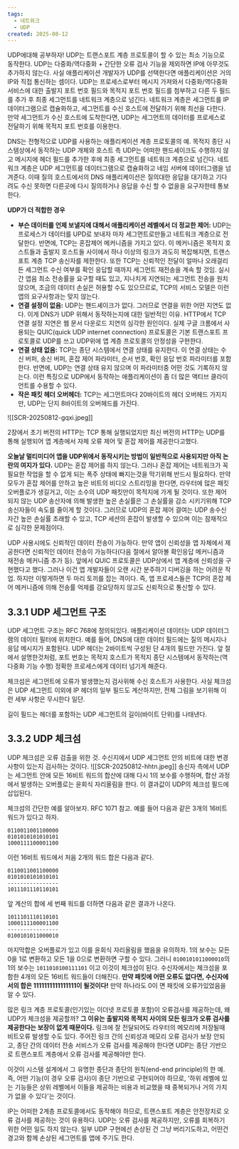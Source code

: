 ```yaml
---
tags:
  - 네트워크
  - UDP
created: 2025-08-12
---
```

UDP에대해 공부하자! UDP는 트랜스포트 계층 프로토콜이 할 수 있는 최소 기능으로 동작한다. UDP는 다중화/역다중화 + 간단한 오류 검사 기능을 제외하면 IP에 아무것도 추가하지 않는다. 사실 애플리케이션 개발자가 UDP를 선택한다면 애플리케이션은 거의 IP와 직접 통신하는 셈이다. UDP는 프로세스로부터 메시지 가져와서 다중화/역다중화 서비스에 대한 출발지 포트 번호 필드와 목적지 포트 번호 필드를 첨부하고 다른 두 필드를 추가 후 최종 세그먼트를 네트워크 계층으로 넘긴다. 네트워크 계층은 세그먼트를 IP 데이터그램으로 캡슐화하고, 세그먼트를 수신 호스트에 전달하기 위해 최선을 다한다. 만약 세그먼트가 수신 호스트에 도착한다면, UDP는 세그먼트의 데이터를 프로세스로 전달하기 위해 목적지 포트 번호를 이용한다.

DNS는 전형적으로 UDP를 사용하는 애플리케이션 계층 프로토콜의 예. 목적지 종단 시스템상에서 동작하는 UDP 개체와 호스트 측 UDP는 어떠한 핸드셰이크도 수행하지 않고 메시지에 헤더 필드를 추가한 후에 최종 세그먼트를 네트워크 계층으로 넘긴다. 네트워크 계층은 UDP 세그먼트를 데이터그램으로 캡슐화하고 네임 서버에 데이터그램을 넘겨준다. 이때 질의 호스트에서의 DNS 애플리케이션은 질의대한 응답을 대기하고 기다려도 수신 못하면 다른곳에 다시 질의하거나 응답을 수신 할 수 없을을 요구자한테 통보한다.

**UDP가 더 적합한 경우**
- **부슨 데이터를 언제 보낼지에 대해서 애플리케이션 레벨에서 더 정교한 제어:** UDP는 프로세스가 데이터를 UPD로 보내자 마자 세그먼트로만들고 네트워크 계층으로 전달한다. 반면에, TCP는 혼잡제어 메커니즘을 가지고 있다. 이 메커니즘은 목적지 호스트들과 출발지 호스트들 사이에서 하나 이상의 링크가 과도히 복잡해지면, 트랜스포트 계층 TCP 송신자를 제한한다. 또한 TCP는 신뢰적인 전달이 얼마나 오래걸리든 세그먼트 수신 여부를 확인 응답할 때까지 세그먼트 재전송을 계속 할 것임. 실시간 앱음 최소 전송률을 요구할 때도 있고, 지나치게 지연되는 세그먼트 전송을 원치 않으며, 조금의 데이터 손실은 허용할 수도 있으므르로, TCP의 서비스 모델은 이런 앱의 요구사항과는 맞지 않는다.
- **연결 설정이 없음:** UDP는 핸드셰이크가 없다. 그러므로 연결을 위한 어떤 지연도 없다. 이게 DNS가 UDP 위해서 동작하는지에 대한 일반적인 이유. HTTP에서 TCP 연결 설정 지연은 웹 문서 다운로드 지연의 심각한 원인이다. 실제 구글 크롬에서 사용되는 QUIC(quick UDP internet connection) 프로토콜은 기본 트랜스포트 프로토콜로 UDP를 쓰고 UDP위에 앱 계층 프로토콜의 안정성을 구현한다.
- **연결 상태 없음:** TCP는 종단 시스템에서 연결 상태를 유지한다. 이 연결 상태는 수신 버퍼, 송신 버퍼, 혼잡 제어 파라미터, 순서 번호, 확인 응답 번호 파라미터를 포함한다. 반면에, UDP는 연결 상태 유지 않으며 이 파라미터중 어떤 것도 기록하지 않는다. 이런 특징으로 UDP에서 동작하는 애플리케이션이 좀 더 많은 액티브 클라이언트를 수용할 수 있다.
- **작은 패킷 헤더 오버헤더:** TCP는 세그먼트마다 20바이트의 헤더 오버헤드 가지지만, UDP는 단지 8바이트의 오버헤드를 가진다.


![[SCR-20250812-gqxi.jpeg]]

2장에서 초기 버전의 HTTP는 TCP 통해 실행되었지만 최신 버전의 HTTP는 UDP를 통해 실행되어 앱 계층에서 자체 오류 제어 및 혼잡 제어를 제공한다고했다.

**오늘날 멀티미디어 앱을 UDP위에서 동작시키는 방법이 일반적으로 사용되지만 아직 논란의 여지가 있다.** UDP는 혼잡 제어를 하지 않는다. 그러나 혼잡 제어는 네트워크가 꼭 필요한 작업을 할 수 없게 되는 폭주 상태에 빠지는것을 막기위해 반드시 필요하다. 만약 모두가 혼잡 제어를 안하고 높은 비트의 비디오 스트리밍을 한다면, 라우터에 많은 패킷 오버플로가 생길거고, 이는 소수의 UDP 패킷만이 목적지에 가게 될 것이다. 또한 제어되지 않는 UDP 송산자에 의해 발생한 높은 손실률은 그 손실률을 감소 시키기위해 TCP 송신자들이 속도를 줄이게 할 것이다. 그러므로 UDP의 혼잡 제어 결여는 UDP 송수신자간 높은 손실률 초래할 수 있고, TCP 세션의 혼잡이 발생할 수 있으며 이는 잠재적으로 심각한 문제점이다.

UDP 사용시에도 신뢰적인 데이터 전송이 가능하다. 만약 앱이 신뢰성을 앱 자체에서 제공한다면 신뢰적인 데이터 전송이 가능하다(다음 절에서 알아볼 확인응답 메커니즘과 재전송 메커니즘 추가 등). 앞에서 QUIC 프로토콜은 UDP상에서 앱 계층에 신뢰성을 구현했다고 했다. 그러나 이건 앱 개발자들이 오랜 시간 분주하기 디버깅을 하는 어려운 작업. 하지만 이렇게하면 두 마리 토끼를 잡는 격이다. 즉, 앱 프로세스들은 TCP의 혼잡 제어 메커니즘에 의해 전송률 억제를 강요당하지 않고도 신뢰적으로 통신할 수 있다.
## 3.3.1 UDP 세그먼트 구조

UDP 세그먼트 구조는 RFC 768에 정의되있다. 애플리케이션 데이터는 UDP 데이터그램의 데이터 필터에 위치한다. 예를 들어, DNS에 대한 데이터 필드에는 질의 메시지나 응답 메시지가 포함된다. UDP 헤더는 2바이트씩 구성된 단 4개의 필드만 가진다. 앞 절에서 설명한것처럼, 포트 번호는 목적지 호스트가 목적지 종단 시스템에서 동작하는(역다중화 기능 수행) 정확한 프로세스에게 데이터 넘기게 해준다. 

체크섬은 세그먼트에 오류가 발생했는지 검사위해 수신 호스트가 사용한다. 사실 체크섬은 UDP 세그먼트 이외에 IP 헤더의 일부 필드도 계산하지만, 전체 그림을 보기위해 이런 세부 사항은 무시한다 일단. 

길이 필드는 헤더를 포함하는 UDP 세그먼트의 길이(바이트 단위)를 나태낸다.

## 3.3.2 UDP 체크섬
UDP 체크섬은 오류 검출을 위한 것. 수신지에서 UDP 세그먼트 안의 비트에 대한 변경사항이 있는지 검사하는 것이다.
![[SCR-20250812-hhtn.jpeg]]
송신자 측에서 UDP는 세그먼트 안에 모든 16비트 워드의 합산에 대해 다시 1의 보수를 수행하며, 합산 과정에서 발생하는 오버플로는 윤회식 자리올림을 한다. 이 결과값이 UDP의 체크섬 필드에 삽입된다.

체크섬의 간단한 예를 알아보자. RFC 1071 참고.  예를 들어 다음과 같은 3개의 16비트 워드가 있다고 하자.
```
0110011001100000
0101010101010101
1000111100001100
```
이런 16비트 워드에서 처음 2개의 워드 합은 다음과 같다.
```
0110011001100000
0101010101010101
----------------
1011101110110101
```
앞 계산의 합에 세 번째 워드를 더하면 다음과 같은 결과가 나온다.
```
1011101110110101
1000111100001100
----------------
0100101011000010
```
마지막합은 오버플로가 있고 이를 윤회식 자리올림을 했음을 유의하자. 1의 보수는 모든 0을 1로 변환하고 모든 1을 0으로 변환하면 구할 수 있다. 그러니 `0100101011000010`의 1의 보수는 `1011010100111101` 이고 이것이 체크섬이 된다. 수신자에서는 체크섬을 포함한 4개의 모든 16비트 워드들이 더해진다. **만약 패킷에 어떤 오류도 없다면, 수신자에서의 합은 1111111111111111이 될것이다!** 만약 하나라도 0이 면 패킷에 오류가있었음을 알 수 있다.

많은 링크 계층 프로토콜(인기있는 이더넷 프로토콜 포함)이 오류검사를 제공하는데, 왜 UDP가 체크섬을 제공할까? **그 이유는 출발지와 목적지 사이의 모든 링크가 오류 검사를 제공한다는 보장이 없게 때문이다.** 링크에 잘 전달되어도 라우터의 메모리에 저장될때 비트오류 발생할 수도 있다. 주어진 링크 간의 신뢰성과 메모리 오류 검사가 보장 안되고, 종단 간의 데이터 전송 서비스가 오류 검사를 제공해야 한다면 UDP는 종단 기반으로 트랜스포트 계층에서 오류 검사를 제공해야만 한다.

이것이 시스템 설계에서 그 유명한 종단과 종단의 원칙(end-end principle)의 한 예. 즉, 어떤 기능(이 경우 오류 검사)이 종단 기반으로 구현되어야 하므로, '하위 레벨에 있는 기능들은 상위 레벨에서 이들을 제공하는 비용과 비교했을 때 중복되거나 거의 가치가 없을 수 있다'는 것이다.

IP는 어떠한 2계층 프로토콜에서도 동작해야 하므로, 트랜스포트 계층은 안전장치로 오류 검사를 제공하는 것이 유용하다. UDP는 오류 검사를 제공하지만, 오류를 회복하기 위한 어떤 일도 하지 않는다. 일부 UDP 구현에선 손상된 건 그냥 버리기도하고, 어떤건 경고와 함께 손상된 세그먼트를 앱에 주기도 한다.

